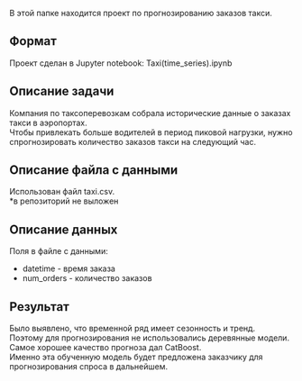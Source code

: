 В этой папке находится проект по прогнозированию заказов такси.

## Формат

Проект сделан в Jupyter notebook: Taxi(time_series).ipynb

## Описание задачи

Компания по таксоперевозкам собрала исторические данные о заказах такси в аэропортах.\
Чтобы привлекать больше водителей в период пиковой нагрузки, нужно спрогнозировать количество заказов такси на следующий час.

## Описание файла с данными

Использован файл taxi.csv.\
*в репозиторий не выложен

## Описание данных

Поля в файле с данными:
- datetime - время заказа
- num_orders - количество заказов

## Результат

Было выявлено, что временной ряд имеет сезонность и тренд.\
Поэтому для прогнозирования не использовались деревянные модели.\
Самое хорошее качество прогноза дал CatBoost.\
Именно эта обученную модель будет предложена заказчику для прогнозирования спроса в дальнейшем.
